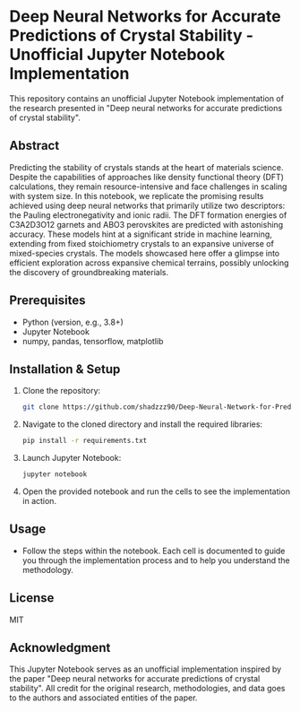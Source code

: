 
# Deep Neural Networks for Accurate Predictions of Crystal Stability - Unofficial Jupyter Notebook Implementation

This repository contains an unofficial Jupyter Notebook implementation of the research presented in "Deep neural networks for accurate predictions of crystal stability".

## Abstract

Predicting the stability of crystals stands at the heart of materials science. Despite the capabilities of approaches like density functional theory (DFT) calculations, they remain resource-intensive and face challenges in scaling with system size. In this notebook, we replicate the promising results achieved using deep neural networks that primarily utilize two descriptors: the Pauling electronegativity and ionic radii. The DFT formation energies of C3A2D3O12 garnets and ABO3 perovskites are predicted with astonishing accuracy. These models hint at a significant stride in machine learning, extending from fixed stoichiometry crystals to an expansive universe of mixed-species crystals. The models showcased here offer a glimpse into efficient exploration across expansive chemical terrains, possibly unlocking the discovery of groundbreaking materials.

## Prerequisites

- Python (version, e.g., 3.8+)
- Jupyter Notebook
- numpy, pandas, tensorflow, matplotlib

## Installation & Setup

1. Clone the repository:
   ```bash
   git clone https://github.com/shadzzz90/Deep-Neural-Network-for-Predcition-of-Crystal-Stability
   ```

2. Navigate to the cloned directory and install the required libraries:
   ```bash
   pip install -r requirements.txt
   ```

3. Launch Jupyter Notebook:
   ```bash
   jupyter notebook
   ```

4. Open the provided notebook and run the cells to see the implementation in action.

## Usage

- Follow the steps within the notebook. Each cell is documented to guide you through the implementation process and to help you understand the methodology.

## License

MIT

## Acknowledgment

This Jupyter Notebook serves as an unofficial implementation inspired by the paper "Deep neural networks for accurate predictions of crystal stability". All credit for the original research, methodologies, and data goes to the authors and associated entities of the paper.

